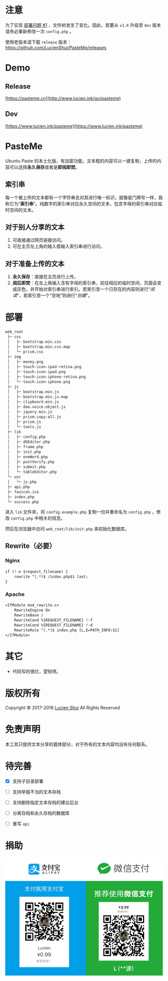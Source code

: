 # 注意

为了实现 [部署问题 #1](https://github.com/LucienShui/PasteMe/issues/1) ，文件树发生了变化。因此，若要从 `v1.0` 升级至 `dev` 版本请务必重新修改一次 `config.php` 。

使用老版本请下载 `release` 版本：https://github.com/LucienShui/PasteMe/releases

# Demo 

## Release

[https://pasteme.cn](http://www.lucien.ink/go/pasteme)

## Dev

[https://www.lucien.ink/pasteme](https://www.lucien.ink/pasteme)

# PasteMe

Ubuntu Paste 的本土化版，有加密功能，文本框的内容可以一键复制，上传的内容可以选择**永久保存**或者是**即阅即焚**。

## 索引串

每一个被上传的文本都有一个字符串去对其进行唯一标识，就像是门牌号一样，我称它为“**索引串**”。纯数字的索引串对应永久空间的文本，包含字母的索引串对应临时空间的文本。

## 对于别人分享的文本

1. 可直接通过网页链接访问。
2. 可在主页左上角的输入框输入索引串进行访问。

## 对于准备上传的文本

1. **永久保存**：直接在主页进行上传。
2. **阅后即焚**：在左上角输入含有字母的索引串，前往相应的临时空间，页面会变成灰色，并开始对索引串进行索引。若索引至一个已存在的内容则进行“*阅读*”，若索引至一个“空地”则进行“*创建*”。

# 部署

```
web_root
 ├─ css
 │   ├─ bootstrap.min.css
 │   ├─ bootstrap.min.css.map
 │   └─ prism.css
 ├─ img
 │   ├─ money.png
 │   ├─ touch-icon-ipad-retina.png
 │   ├─ touch-icon-ipad.png
 │   ├─ touch-icon-iphone-retina.png
 │   └─ touch-icon-iphone.png
 ├─ js
 │   ├─ bootstrap.min.js
 │   ├─ bootstrap.min.js.map
 │   ├─ clipboard.min.js
 │   ├─ dao.voice.object.js
 │   ├─ jquery.min.js
 │   ├─ prism.copy-all.js
 │   ├─ prism.js
 │   └─ tools.js
 ├─ lib
 │   ├─ config.php
 │   ├─ dbEditor.php
 │   ├─ frame.php
 │   ├─ init.php
 │   ├─ oneWord.php
 │   ├─ postVerify.php
 │   ├─ submit.php
 │   └─ tableEditor.php
 └─ usr
 │   └─ js.php
 ├─ api.php
 ├─ favicon.ico
 ├─ index.php
 └─ success.php

```

进入 `lib` 文件夹，将 `config.example.php` 复制一份并重命名为 `config.php` ，修改 `config.php` 中相关的信息。

然后在浏览器中访问 `web_root/lib/init.php` 来初始化数据库。

## Rewrite（必要）

### Nginx

```
if (!-e $request_filename) {
    rewrite ^(.*)$ /index.php$1 last;
}
```

### Apache

```
<IfModule mod_rewrite.c>
    RewriteEngine On
    RewriteBase /
    RewriteCond %{REQUEST_FILENAME} !-f
    RewriteCond %{REQUEST_FILENAME} !-d
    RewriteRule ^(.*)$ index.php [L,E=PATH_INFO:$1]
</IfModule>
```

# 其它

+ 代码写的很烂，望轻喷。

# 版权所有

Copyright © 2017-2018 [Lucien Shui](http://www.lucien.ink) All Rights Reserved

# 免责声明

本工具只提供文本分享的载体部分，对于所有的文本内容均没有任何联系。

# 待完善

+ [x] 支持子目录部署

+ [ ] 支持举报不当的文本存档

+ [ ] 支持删除指定文本存档的建议后台

+ [ ] 分离存档和永久存档的数据库

+ [ ] 重写 `api`

# 捐助

![谢谢老板](https://github.com/LucienShui/gitcdn/blob/master/money.png)

